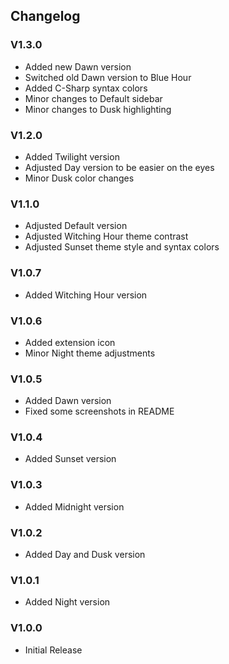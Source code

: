 ## Changelog
### V1.3.0
- Added new Dawn version
- Switched old Dawn version to Blue Hour
- Added C-Sharp syntax colors
- Minor changes to Default sidebar
- Minor changes to Dusk highlighting

### V1.2.0
- Added Twilight version
- Adjusted Day version to be easier on the eyes
- Minor Dusk color changes

### V1.1.0
- Adjusted Default version 
- Adjusted Witching Hour theme contrast
- Adjusted Sunset theme style and syntax colors

### V1.0.7
- Added Witching Hour version

### V1.0.6
- Added extension icon
- Minor Night theme adjustments

### V1.0.5
- Added Dawn version
- Fixed some screenshots in README

### V1.0.4
- Added Sunset version

### V1.0.3
- Added Midnight version

### V1.0.2
- Added Day and Dusk version

### V1.0.1
- Added Night version

### V1.0.0
- Initial Release